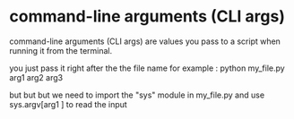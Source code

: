 # command-line arguments (CLI args)
command-line arguments (CLI args) are values you pass to a script when running it from the terminal.

you just pass it right after the the file name 
for example : python my_file.py arg1 arg2 arg3 

but but but we need to import the "sys" module in my_file.py and use sys.argv[arg1 ] to read the input

